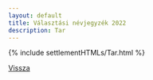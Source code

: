 ```yaml
---
layout: default
title: Választási névjegyzék 2022
description: Tar
---
```


{% include settlementHTMLs/Tar.html %}

[Vissza](../)